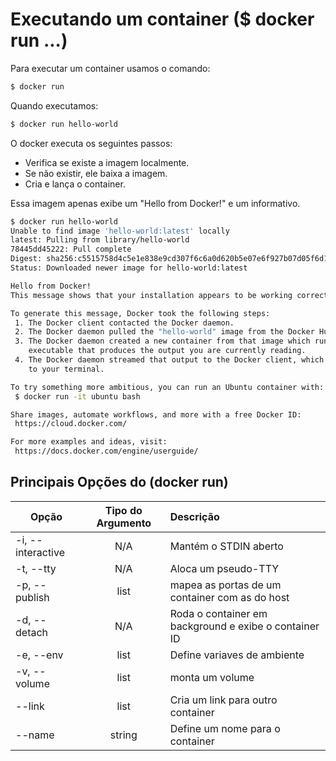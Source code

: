 # Executando um container ($ docker run ...)

Para executar um container usamos o comando: 
```sh 
$ docker run 
```

Quando executamos:
```sh 
$ docker run hello-world
```

O docker executa os seguintes passos:

- Verifica se existe a imagem localmente.
- Se não existir, ele baixa a imagem.
- Cria e lança o container.

Essa imagem apenas exibe um "Hello from Docker!" e um informativo.

```sh
$ docker run hello-world
Unable to find image 'hello-world:latest' locally
latest: Pulling from library/hello-world
78445dd45222: Pull complete 
Digest: sha256:c5515758d4c5e1e838e9cd307f6c6a0d620b5e07e6f927b07d05f6d12a1ac8d7
Status: Downloaded newer image for hello-world:latest

Hello from Docker!
This message shows that your installation appears to be working correctly.

To generate this message, Docker took the following steps:
 1. The Docker client contacted the Docker daemon.
 2. The Docker daemon pulled the "hello-world" image from the Docker Hub.
 3. The Docker daemon created a new container from that image which runs the
    executable that produces the output you are currently reading.
 4. The Docker daemon streamed that output to the Docker client, which sent it
    to your terminal.

To try something more ambitious, you can run an Ubuntu container with:
 $ docker run -it ubuntu bash

Share images, automate workflows, and more with a free Docker ID:
 https://cloud.docker.com/

For more examples and ideas, visit:
 https://docs.docker.com/engine/userguide/
```

## Principais Opções do (docker run)


| Opção              | Tipo do Argumento | Descrição                                              |
| ------------------ |:-----------------:| :------------------------------------------------------|
| -i, --interactive  | N/A               | Mantém o STDIN aberto                                  |
| -t, --tty          | N/A               | Aloca um pseudo-TTY                                    |
| -p, --publish      | list              | mapea as portas de um container com as do host         |
| -d, --detach       | N/A               | Roda o container em background e exibe o container ID  |
| -e, --env          | list              | Define variaves de ambiente                            |
| -v, --volume       | list              | monta um volume                                        |
| --link             | list              | Cria um link para outro container                      |
| --name             | string            | Define um nome para o container                        |

